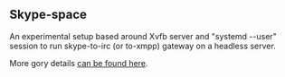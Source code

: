Skype-space
--------------------

An experimental setup based around Xvfb server and "systemd --user" session to
run skype-to-irc (or to-xmpp) gateway on a headless server.

More gory details [can be found
here](http://blog.fraggod.net/2013/01/27/skype-to-irc-gateway-on-a-headless-server-as-a-systemd-user-session-daemon.html).
